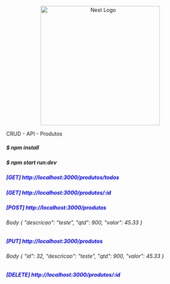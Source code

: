 <p align="center">
  <a href="http://nestjs.com/" target="blank"><img src="https://nestjs.com/img/logo_text.svg" width="320" alt="Nest Logo" /></a>
</p>
<p>
 CRUD - API - Produtos 
</p>

<p>
 <h5>$ npm install</h5>
 <h5>$ npm start run:dev</h5> 
</p>

<p>
  <h5 style="color: blue">[GET] http://localhost:3000/produtos/todos </h5>
  <h5 style="color: blue">[GET] http://localhost:3000/produtos/:id </h5>
  <h5 style="color: blue">[POST] http://localhost:3000/produtos </h5>
  <h6>
  Body
  {
        "descricao": "teste",
        "qtd": 900,
        "valor": 45.33
    }
  </h6>
  <h5 style="color: blue">[PUT] http://localhost:3000/produtos </h5>
   <h6>
  Body
  {
        "id": 32,
        "descricao": "teste",
        "qtd": 900,
        "valor": 45.33
    }
  </h6>
  <h5 style="color: blue">[DELETE] http://localhost:3000/produtos/:id </h5>
  
  </h6>
</p>
